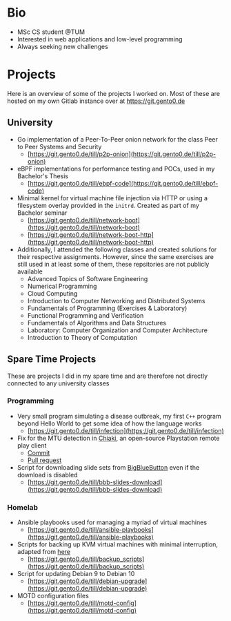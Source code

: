 # Bio
- MSc CS student @TUM
- Interested in web applications and low-level programming
- Always seeking new challenges

# Projects
Here is an overview of some of the projects I worked on. Most of these are hosted on my own Gitlab instance over at https://git.gento0.de

## University
- Go implementation of a Peer-To-Peer onion network for the class Peer to Peer Systems and Security
  - [https://git.gento0.de/till/p2p-onion](https://git.gento0.de/till/p2p-onion)
- eBPF implementations for performance testing and POCs, used in my Bachelor's Thesis
  - [https://git.gento0.de/till/ebpf-code](https://git.gento0.de/till/ebpf-code)
- Minimal kernel for virtual machine file injection via HTTP or using a filesystem overlay provided in the `initrd`. Created as part of my Bachelor seminar
  - [https://git.gento0.de/till/network-boot](https://git.gento0.de/till/network-boot)
  - [https://git.gento0.de/till/network-boot-http](https://git.gento0.de/till/network-boot-http)
- Additionally, I attended the following classes and created solutions for their respective assignments. However, since the same exercises are still used in at least some of them, these repsitories are not publicly available
  - Advanced Topics of Software Engineering
  - Numerical Programming
  - Cloud Computing
  - Introduction to Computer Networking and Distributed Systems
  - Fundamentals of Programming (Exercises & Laboratory)
  - Functional Programming and Verification
  - Fundamentals of Algorithms and Data Structures
  - Laboratory: Computer Organization and Computer Architecture
  - Introduction to Theory of Computation

## Spare Time Projects
These are projects I did in my spare time and are therefore not directly connected to any university classes
### Programming
- Very small program simulating a disease outbreak, my first `C++` program beyond Hello World to get some idea of how the language works
  - [https://git.gento0.de/till/infection](https://git.gento0.de/till/infection)
- Fix for the MTU detection in [Chiaki](https://github.com/thestr4ng3r/chiaki), an open-source Playstation remote play client
  - [Commit](https://github.com/TillMueller/chiaki/commit/d1bdfc77d47e8ac3217d7a89f0e0d93c0b0187c7)
  - [Pull request](https://github.com/thestr4ng3r/chiaki/pull/304)
- Script for downloading slide sets from [BigBlueButton](https://bigbluebutton.org/) even if the download is disabled
  - [https://git.gento0.de/till/bbb-slides-download](https://git.gento0.de/till/bbb-slides-download)

### Homelab
- Ansible playbooks used for managing a myriad of virtual machines
  - [https://git.gento0.de/till/ansible-playbooks](https://git.gento0.de/till/ansible-playbooks)
- Scripts for backing up KVM virtual machines with minimal interruption, adapted from [here](https://gist.github.com/withakay/4dfbc18d16dc699cee4be4b55539c400)
  - [https://git.gento0.de/till/backup_scripts](https://git.gento0.de/till/backup_scripts)
- Script for updating Debian 9 to Debian 10
  - [https://git.gento0.de/till/debian-upgrade](https://git.gento0.de/till/debian-upgrade)
- MOTD configuration files
  - [https://git.gento0.de/till/motd-config](https://git.gento0.de/till/motd-config)
